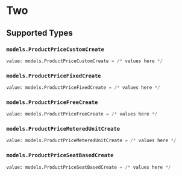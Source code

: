 # Two


## Supported Types

### `models.ProductPriceCustomCreate`

```python
value: models.ProductPriceCustomCreate = /* values here */
```

### `models.ProductPriceFixedCreate`

```python
value: models.ProductPriceFixedCreate = /* values here */
```

### `models.ProductPriceFreeCreate`

```python
value: models.ProductPriceFreeCreate = /* values here */
```

### `models.ProductPriceMeteredUnitCreate`

```python
value: models.ProductPriceMeteredUnitCreate = /* values here */
```

### `models.ProductPriceSeatBasedCreate`

```python
value: models.ProductPriceSeatBasedCreate = /* values here */
```

